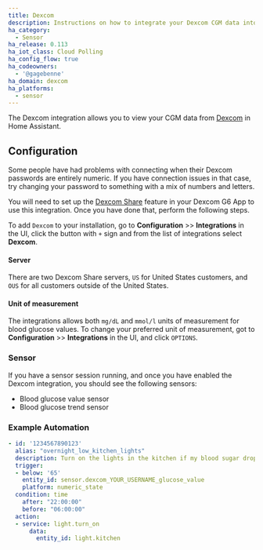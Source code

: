 ```yaml
---
title: Dexcom
description: Instructions on how to integrate your Dexcom CGM data into Home Assistant.
ha_category:
  - Sensor
ha_release: 0.113
ha_iot_class: Cloud Polling
ha_config_flow: true
ha_codeowners:
  - '@gagebenne'
ha_domain: dexcom
ha_platforms:
  - sensor
---
```


The Dexcom integration allows you to view your CGM data from [Dexcom](https://www.dexcom.com/) in Home Assistant.

## Configuration

<div class='note warning'>
Some people have had problems with connecting when their Dexcom passwords are entirely numeric. If you have connection issues in that case, try changing your password to something with a mix of numbers and letters.
</div>

You will need to set up the [Dexcom Share](https://provider.dexcom.com/education-research/cgm-education-use/videos/setting-dexcom-share-and-follow) feature in your Dexcom G6 App to use this integration. Once you have done that, perform the following steps.

To add `Dexcom` to your installation, go to **Configuration** >> **Integrations** in the UI, click the button with `+` sign and from the list of integrations select **Dexcom**.

#### Server

There are two Dexcom Share servers, `US` for United States customers, and `OUS` for all customers outside of the United States.

#### Unit of measurement

The integrations allows both `mg/dL` and `mmol/l` units of measurement for blood glucose values. To change your preferred unit of measurement, got to **Configuration** >> **Integrations** in the UI, and click `OPTIONS`.

### Sensor

If you have a sensor session running, and once you have enabled the Dexcom integration, you should see the following sensors:

- Blood glucose value sensor
- Blood glucose trend sensor

### Example Automation

```yaml
- id: '1234567890123'
  alias: "overnight_low_kitchen_lights"
  description: Turn on the lights in the kitchen if my blood sugar drops low overnight
  trigger:
  - below: '65'
    entity_id: sensor.dexcom_YOUR_USERNAME_glucose_value
    platform: numeric_state
  condition: time
    after: "22:00:00"
    before: "06:00:00"
  action:
  - service: light.turn_on
      data:
        entity_id: light.kitchen
```
